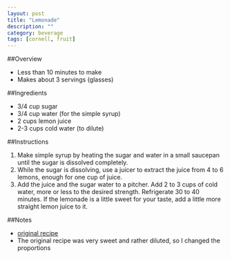 ```yaml
---
layout: post
title: "Lemonade"
description: ""
category: beverage
tags: [cornell, fruit]
---
```

##Overview

* Less than 10 minutes to make
* Makes about 3 servings (glasses)

##Ingredients

* 3/4 cup sugar
* 3/4 cup water (for the simple syrup)
* 2 cups lemon juice
* 2-3 cups cold water (to dilute)

##Instructions

1. Make simple syrup by heating the sugar and water in a small saucepan until the sugar is dissolved completely.
2. While the sugar is dissolving, use a juicer to extract the juice from 4 to 6 lemons, enough for one cup of juice.
3. Add the juice and the sugar water to a pitcher. Add 2 to 3 cups of cold water, more or less to the desired strength. Refrigerate 30 to 40 minutes. If the lemonade is a little sweet for your taste, add a little more straight lemon juice to it.

##Notes

* [original recipe](http://www.simplyrecipes.com/recipes/perfect_lemonade/)
* The original recipe was very sweet and rather diluted, so I changed the proportions
